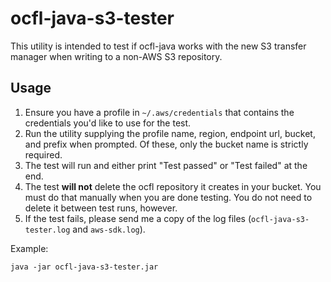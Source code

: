 # ocfl-java-s3-tester

This utility is intended to test if ocfl-java works with the new S3 transfer manager when writing to a non-AWS S3
repository.

## Usage

1. Ensure you have a profile in `~/.aws/credentials` that contains the credentials you'd like to use for the test.
2. Run the utility supplying the profile name, region, endpoint url, bucket, and prefix when prompted. Of these,
only the bucket name is strictly required.
3. The test will run and either print "Test passed" or "Test failed" at the end.
4. The test **will not** delete the ocfl repository it creates in your bucket. You must do that manually when you are
done testing. You do not need to delete it between test runs, however.
5. If the test fails, please send me a copy of the log files (`ocfl-java-s3-tester.log` and `aws-sdk.log`).

Example:

```shell
java -jar ocfl-java-s3-tester.jar
```